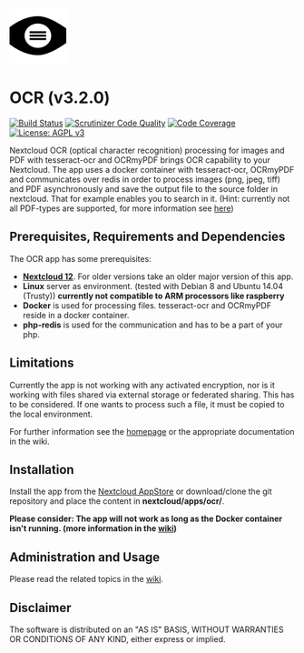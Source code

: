 [![OCR](https://raw.githubusercontent.com/janis91/ocr/master/screenshots/app.png)](https://github.com/janis91/ocr)
# OCR (v3.2.0)
[![Build Status](https://travis-ci.org/janis91/ocr.svg?branch=master)](https://travis-ci.org/janis91/ocr) [![Scrutinizer Code Quality](https://scrutinizer-ci.com/g/janis91/ocr/badges/quality-score.png?b=master)](https://scrutinizer-ci.com/g/janis91/ocr/?branch=master) [![Code Coverage](https://scrutinizer-ci.com/g/janis91/ocr/badges/coverage.png?b=master)](https://scrutinizer-ci.com/g/janis91/ocr/?branch=master) [![License: AGPL v3](https://img.shields.io/badge/License-AGPL%20v3-blue.svg)](http://www.gnu.org/licenses/agpl-3.0)

Nextcloud OCR (optical character recognition) processing for images and PDF with tesseract-ocr and OCRmyPDF brings OCR capability to your Nextcloud.
The app uses a docker container with tesseract-ocr, OCRmyPDF and communicates over redis in order to process images (png, jpeg, tiff) and PDF asynchronously and save the output file to the source folder in nextcloud. That for example enables you to search in it. (Hint: currently not all PDF-types are supported, for more information see [here](https://github.com/jbarlow83/OCRmyPDF))

## Prerequisites, Requirements and Dependencies
The OCR app has some prerequisites:
 - **[Nextcloud 12](https://nextcloud.com/)**. For older versions take an older major version of this app.
 - **Linux** server as environment. (tested with Debian 8 and Ubuntu 14.04 (Trusty)) **currently not compatible to ARM processors like raspberry**
 - **Docker** is used for processing files. tesseract-ocr and OCRmyPDF reside in a docker container.
 - **php-redis** is used for the communication and has to be a part of your php.

## Limitations
Currently the app is not working with any activated encryption, nor is it working with files shared via external storage or federated sharing. This has to be considered. If one wants to process such a file, it must be copied to the local environment.

For further information see the [homepage](https://github.com/janis91/ocr/wiki/Usage) or the appropriate documentation in the wiki.

## Installation
Install the app from the [Nextcloud AppStore](http://apps.nextcloud.com) or download/clone the git repository and place the content in **nextcloud/apps/ocr/**.

**Please consider: The app will not work as long as the Docker container isn't running. (more information in the [wiki](https://github.com/janis91/ocr/wiki))**

## Administration and Usage
Please read the related topics in the [wiki](https://github.com/janis91/ocr/wiki).

## Disclaimer
The software is distributed on an "AS IS" BASIS, WITHOUT WARRANTIES OR
CONDITIONS OF ANY KIND, either express or implied.
